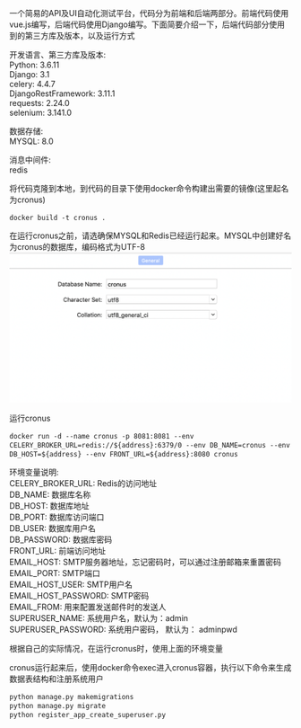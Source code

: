 一个简易的API及UI自动化测试平台，代码分为前端和后端两部分。前端代码使用vue.js编写，后端代码使用Django编写。下面简要介绍一下，后端代码部分使用到的第三方库及版本，以及运行方式 

开发语言、第三方库及版本:  
Python: 3.6.11  
Django: 3.1  
celery: 4.4.7  
DjangoRestFramework: 3.11.1  
requests: 2.24.0   
selenium: 3.141.0  

数据存储:  
MYSQL: 8.0

消息中间件:  
redis  

将代码克隆到本地，到代码的目录下使用docker命令构建出需要的镜像(这里起名为cronus)
```
docker build -t cronus .
```
在运行cronus之前，请选确保MYSQL和Redis已经运行起来。MYSQL中创建好名为cronus的数据库，编码格式为UTF-8  
![avatar](image/database.png)

运行cronus 
```
docker run -d --name cronus -p 8081:8081 --env CELERY_BROKER_URL=redis://${address}:6379/0 --env DB_NAME=cronus --env DB_HOST=${address} --env FRONT_URL=${address}:8080 cronus
```
环境变量说明:  
CELERY_BROKER_URL: Redis的访问地址  
DB_NAME: 数据库名称  
DB_HOST: 数据库地址  
DB_PORT: 数据库访问端口  
DB_USER: 数据库用户名  
DB_PASSWORD: 数据库密码  
FRONT_URL: 前端访问地址  
EMAIL_HOST: SMTP服务器地址，忘记密码时，可以通过注册邮箱来重置密码  
EMAIL_PORT: SMTP端口  
EMAIL_HOST_USER:  SMTP用户名  
EMAIL_HOST_PASSWORD:  SMTP密码  
EMAIL_FROM: 用来配置发送邮件时的发送人   
SUPERUSER_NAME: 系统用户名，默认为：admin  
SUPERUSER_PASSWORD: 系统用户密码， 默认为： adminpwd  

根据自己的实际情况，在运行cronus时，使用上面的环境变量  


cronus运行起来后，使用docker命令exec进入cronus容器，执行以下命令来生成数据表结构和注册系统用户  
```
python manage.py makemigrations
python manage.py migrate
python register_app_create_superuser.py
```  

